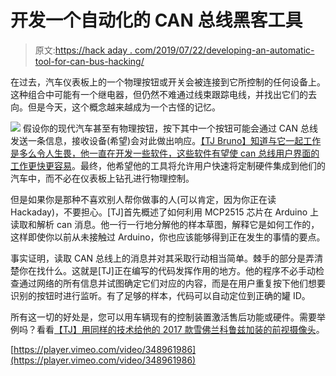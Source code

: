 # 开发一个自动化的 CAN 总线黑客工具

> 原文:[https://hack aday . com/2019/07/22/developing-an-automatic-tool-for-can-bus-hacking/](https://hackaday.com/2019/07/22/developing-an-automatic-tool-for-can-bus-hacking/)

在过去，汽车仪表板上的一个物理按钮或开关会被连接到它所控制的任何设备上。这种组合中可能有一个继电器，但仍然不难通过线束跟踪电线，并找出它们的去向。但是今天，这个概念越来越成为一个古怪的记忆。

[![](../Images/25a995d20297d48727296dead130ceb2.png)](https://hackaday.com/wp-content/uploads/2019/07/canscan_detail.jpg) 假设你的现代汽车甚至有物理按钮，按下其中一个按钮可能会通过 CAN 总线发送一条信息，接收设备(希望)会对此做出响应。[【TJ Bruno】知道与它一起工作是多么令人生畏，他一直在开发一些软件，这些软件有望使 can 总线用户界面的工作更快更容易](https://medium.com/@tbruno25/stop-installing-aftermarket-switches-f4091921f9c2)。最终，他希望他的工具将允许用户快速将定制硬件集成到他们的汽车中，而不必在仪表板上钻孔进行物理控制。

但是如果你是那种不喜欢别人帮你做事的人(可以肯定，因为你正在读 Hackaday)，不要担心。[TJ]首先概述了如何利用 MCP2515 芯片在 Arduino 上读取和解析 can 消息。他一行一行地分解他的样本草图，解释它是如何工作的，这样即使你以前从未接触过 Arduino，你也应该能够得到正在发生的事情的要点。

事实证明，读取 CAN 总线上的消息并对其采取行动相当简单。棘手的部分是弄清楚你在找什么。这就是[TJ]正在编写的代码发挥作用的地方。他的程序不必手动检查通过网络的所有信息并试图确定它们对应的内容，而是在用户重复按下他们想要识别的按钮时进行监听。有了足够的样本，代码可以自动定位到正确的罐 ID。

所有这一切的好处是，您可以用车辆现有的控制装置激活售后功能或硬件。需要举例吗？看看[【TJ】用同样的技术给他的 2017 款雪佛兰科鲁兹加装的前视摄像头](https://hackaday.com/2019/05/09/sniffing-can-to-add-new-features-to-a-modern-car/)。

[https://player.vimeo.com/video/348961986](https://player.vimeo.com/video/348961986)